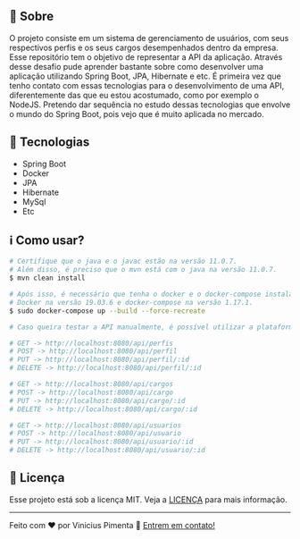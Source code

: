 ## :large_blue_circle: Sobre

O projeto consiste em um sistema de gerenciamento de usuários, com seus respectivos perfis e os seus cargos desempenhados dentro da empresa.
Esse repositório tem o objetivo de representar a API da aplicação. Através desse desafio pude aprender bastante sobre como desenvolver uma
aplicação utilizando Spring Boot, JPA, Hibernate e etc. É primeira vez que tenho contato com essas tecnologias para o desenvolvimento de uma API,
diferentemente das que eu estou acostumado, como por exemplo o NodeJS. Pretendo dar sequência no estudo dessas tecnologias que envolve o mundo do Spring Boot, pois vejo que é
muito aplicada no mercado.  

## :rocket: Tecnologias
-  Spring Boot
-  Docker
-  JPA
-  Hibernate
-  MySql
-  Etc

## :information_source: Como usar?

```bash
# Certifique que o java e o javac estão na versão 11.0.7.
# Além disso, é preciso que o mvn está com o java na versão 11.0.7.
$ mvn clean install

# Após isso, é necessário que tenha o docker e o docker-compose instalado na máquina para prosseguirmos.
# Docker na versão 19.03.6 e docker-compose na versão 1.17.1.
$ sudo docker-compose up --build --force-recreate

# Caso queira testar a API manualmente, é possível utilizar a plataforma Postman ou Insominia.

# GET -> http://localhost:8080/api/perfis
# POST -> http://localhost:8080/api/perfil
# PUT -> http://localhost:8080/api/perfil/:id
# DELETE -> http://localhost:8080/api/perfil/:id

# GET -> http://localhost:8080/api/cargos
# POST -> http://localhost:8080/api/cargo
# PUT -> http://localhost:8080/api/cargo/:id
# DELETE -> http://localhost:8080/api/cargo/:id

# GET -> http://localhost:8080/api/usuarios
# POST -> http://localhost:8080/api/usuario
# PUT -> http://localhost:8080/api/usuario/:id
# DELETE -> http://localhost:8080/api/usuario/:id
```

## :memo: Licença
Esse projeto está sob a licença MIT. Veja a [LICENÇA](./LICENSE) para mais informação.

---

Feito com ♥ por Vinicius Pimenta :wave: [Entrem em contato!](https://www.linkedin.com/in/vinicius-pimenta-195b04181/)
